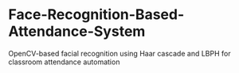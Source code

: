 # Face-Recognition-Based-Attendance-System
OpenCV-based facial recognition using Haar cascade and LBPH for classroom  attendance automation
